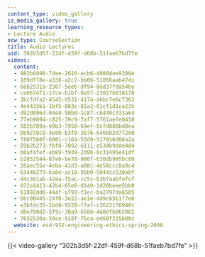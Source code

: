 ```yaml
---
content_type: video_gallery
is_media_gallery: true
learning_resource_types:
- Lecture Audio
ocw_type: CourseSection
title: Audio Lectures
uid: 302b3d5f-22df-459f-d68b-51faeb7bd7fe
videos:
  content:
  - 982b6898-7dee-2616-ecb6-d080dee9300e
  - 189df78e-a338-a2c7-bb06-51056aab47dc
  - 68b2531a-2367-5eeb-df94-8ed37fda54be
  - ce0674f1-17ce-b1bf-9a57-23827b018178
  - 3bcfdfa2-4545-d531-417a-a6bc7e6c7362
  - 4e4433b1-1bf5-083c-81a2-01cf1d1ca235
  - d92d096d-04e8-90b0-1c87-c6440c333a64
  - 77eb9094-c825-39c9-7af7-5761aefe0418
  - 582b789a-49b3-7958-69ef-8cfd888bd8ea
  - bb9278c9-4e80-b3f8-3876-646bb2d77200
  - f807560f-6001-c164-53d9-517916d88a2a
  - 59b2b273-fbfd-7092-6111-a534b9dde4d4
  - b0af4fef-eb89-f939-2d9b-0c31495e41df
  - b2852544-87e0-be78-980f-630db995bc80
  - 26aec55e-4eba-41d3-a88c-4e58ccc8a9c4
  - 63448279-6a8e-ac18-95b0-5044cc530a8f
  - d4c301ab-42ea-f5ac-cc5c-b3b7aabfefcf
  - 072a1413-42b4-65e0-d149-1d20beee5bb0
  - 61892dd6-444f-a793-f1ec-ba2797da6585
  - bbc00445-24f0-3e22-ae1e-4d9c65b177e6
  - e3bfdc35-1bd8-9220-ffaf-c36221f6940c
  - d8e700d2-5f9c-30a9-6586-4a0efb965982
  - 7632530a-50ce-918f-75ca-ed60f235b80c
  website: esd-932-engineering-ethics-spring-2006
---
```



{{< video-gallery "302b3d5f-22df-459f-d68b-51faeb7bd7fe" >}}

